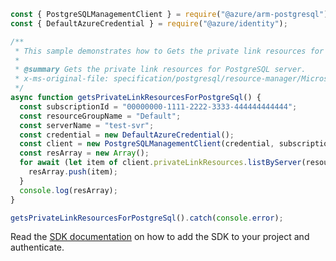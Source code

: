 ```javascript
const { PostgreSQLManagementClient } = require("@azure/arm-postgresql");
const { DefaultAzureCredential } = require("@azure/identity");

/**
 * This sample demonstrates how to Gets the private link resources for PostgreSQL server.
 *
 * @summary Gets the private link resources for PostgreSQL server.
 * x-ms-original-file: specification/postgresql/resource-manager/Microsoft.DBforPostgreSQL/stable/2018-06-01/examples/PrivateLinkResourcesList.json
 */
async function getsPrivateLinkResourcesForPostgreSql() {
  const subscriptionId = "00000000-1111-2222-3333-444444444444";
  const resourceGroupName = "Default";
  const serverName = "test-svr";
  const credential = new DefaultAzureCredential();
  const client = new PostgreSQLManagementClient(credential, subscriptionId);
  const resArray = new Array();
  for await (let item of client.privateLinkResources.listByServer(resourceGroupName, serverName)) {
    resArray.push(item);
  }
  console.log(resArray);
}

getsPrivateLinkResourcesForPostgreSql().catch(console.error);
```

Read the [SDK documentation](https://github.com/Azure/azure-sdk-for-js/blob/%40azure%2Farm-postgresql_6.0.1/sdk/postgresql/arm-postgresql/README.md) on how to add the SDK to your project and authenticate.

